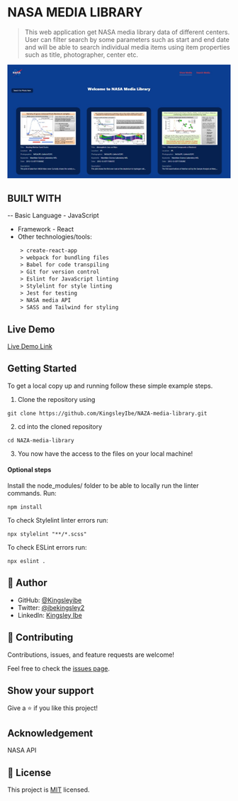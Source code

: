 # NASA MEDIA LIBRARY

>This web application get NASA media library data of different centers. User can filter search by some parameters such as start and end date and will be able to search individual media items using item properties such as title, photographer, center etc.

![Screenshot](./src/assets/images/screenShotPage1.jpeg)

## BUILT WITH

-- Basic Language - JavaScript 
- Framework - React
- Other technologies/tools: 

``` create-react-app
    > create-react-app
    > webpack for bundling files
    > Babel for code transpiling
    > Git for version control
    > Eslint for JavaScript linting
    > Stylelint for style linting
    > Jest for testing
    > NASA media API
    > SASS and Tailwind for styling
 ```

## Live Demo

[Live Demo Link](https://kingsleyibe.github.io/NAZA-media-library/)

## Getting Started

To get a local copy up and running follow these simple example steps.

1. Clone the repository using

```
git clone https://github.com/KingsleyIbe/NAZA-media-library.git
```

2. cd into the cloned repository

```
cd NAZA-media-library
```

3. You now have the access to the files on your local machine!

#### Optional steps

Install the node_modules/ folder to be able to locally run the linter commands. Run:

```
npm install
```


To check Stylelint linter errors run:

```
npx stylelint "**/*.scss"
```

To check ESLint errors run:

```
npx eslint .
```

## 👤 **Author**

- GitHub: [@Kingsleyibe](https://github.com/kingsleyibe)
- Twitter: [@ibekingsley2](https://twitter.com/ibekingsley2)
- LinkedIn: [Kingsley Ibe](https://www.linkedin.com/in/kingsley-ibe-5669a5134/)

## 🤝 Contributing

Contributions, issues, and feature requests are welcome!

Feel free to check the [issues page](https://github.com/KingsleyIbe/NAZA-media-library/issues).

## Show your support

Give a ⭐️ if you like this project!

## Acknowledgement

NASA API

## 📝 License

This project is [MIT](./MIT.md) licensed.
